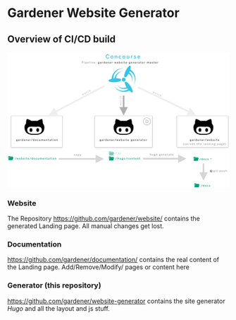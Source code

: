 # Gardener Website Generator

## Overview of CI/CD build 

![image](images/overview.png)


### Website
The Repository https://github.com/gardener/website/ contains the generated
Landing page. All manual changes get lost.

### Documentation
https://github.com/gardener/documentation/ contains the real content of the 
Landing page. Add/Remove/Modify/ pages or content here

### Generator (this repository)
https://github.com/gardener/website-generator contains the site generator *Hugo*
and all the layout and js stuff.

